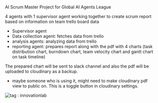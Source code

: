 AI Scrum Master Project for Global AI Agents League

4 agents with 1 supervisor agent working together to create scrum report based on information on team trello board data
- Supervisor agent
- Data collection agent: fetches data from trello
- analysis agents: analyzing data from trello
- reporting agent: prepares report along with the pdf with 4 charts (task distribution chart, burndown chart, team velocity chart and gantt chart on task timeline)

The prepared chart will be sent to slack channel and also the pdf will be uploaded to cloudinary as a backup. 
- maybe someone who is using it, might need to make cloudinary pdf view to public on. This is a toggle button in cloudinary settings. 

![tag : innovationlab](https://img.shields.io/badge/innovationlab-3D8BD3)

